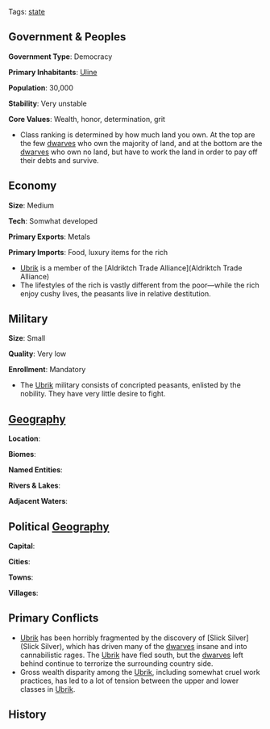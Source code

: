 Tags: [state](States)

## Government & Peoples

**Government Type**: Democracy

**Primary Inhabitants**: [Uline](Uline)

**Population**: 30,000

**Stability**: Very unstable

**Core Values**: Wealth, honor, determination, grit

- Class ranking is determined by how much land you own. At the top are the few [dwarves](Dwarves) who own the majority of land, and at the bottom are the [dwarves](Dwarves) who own no land, but have to work the land in order to pay off their debts and survive.


## Economy

**Size**: Medium

**Tech**: Somwhat developed

**Primary Exports**: Metals

**Primary Imports**: Food, luxury items for the rich

- [Ubrik](Ubrik) is a member of the [Aldriktch Trade Alliance](Aldriktch Trade Alliance)
- The lifestyles of the rich is vastly different from the poor—while the rich enjoy cushy lives, the peasants live in relative destitution.


## Military

**Size**: Small

**Quality**: Very low

**Enrollment**: Mandatory

- The [Ubrik](Ubrik) military consists of concripted peasants, enlisted by the nobility. They have very little desire to fight.


## [Geography](Geography)

**Location**: 

**Biomes**: 

**Named Entities**:

**Rivers & Lakes**: 

**Adjacent Waters**: 


## Political [Geography](Geography)

**Capital**: 

**Cities**: 

**Towns**: 

**Villages**: 


## Primary Conflicts

- [Ubrik](Ubrik) has been horribly fragmented by the discovery of [Slick Silver](Slick Silver), which has driven many of the [dwarves](Dwarves) insane and into cannabilistic rages. The [Ubrik](Ubrik) have fled south, but the [dwarves](Dwarves) left behind continue to terrorize the surrounding country side.
- Gross wealth disparity among the [Ubrik](Ubrik), including somewhat cruel work practices, has led to a lot of tension between the upper and lower classes in [Ubrik](Ubrik).


## History

